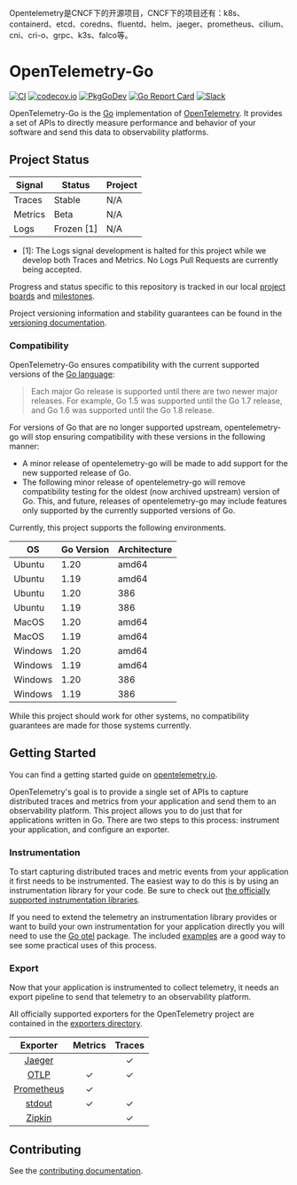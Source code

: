 Opentelemetry是CNCF下的开源项目，CNCF下的项目还有：k8s、containerd、etcd、coredns、fluentd、helm、jaeger、prometheus、cilium、cni、cri-o、grpc、k3s、falco等。

# OpenTelemetry-Go

[![CI](https://github.com/open-telemetry/opentelemetry-go/workflows/ci/badge.svg)](https://github.com/open-telemetry/opentelemetry-go/actions?query=workflow%3Aci+branch%3Amain)
[![codecov.io](https://codecov.io/gh/open-telemetry/opentelemetry-go/coverage.svg?branch=main)](https://app.codecov.io/gh/open-telemetry/opentelemetry-go?branch=main)
[![PkgGoDev](https://pkg.go.dev/badge/go.opentelemetry.io/otel)](https://pkg.go.dev/go.opentelemetry.io/otel)
[![Go Report Card](https://goreportcard.com/badge/go.opentelemetry.io/otel)](https://goreportcard.com/report/go.opentelemetry.io/otel)
[![Slack](https://img.shields.io/badge/slack-@cncf/otel--go-brightgreen.svg?logo=slack)](https://cloud-native.slack.com/archives/C01NPAXACKT)

OpenTelemetry-Go is the [Go](https://golang.org/) implementation of [OpenTelemetry](https://opentelemetry.io/).
It provides a set of APIs to directly measure performance and behavior of your software and send this data to observability platforms.

## Project Status

| Signal  | Status     | Project |
| ------- | ---------- | ------- |
| Traces  | Stable     | N/A     |
| Metrics | Beta       | N/A     |
| Logs    | Frozen [1] | N/A     |

- [1]: The Logs signal development is halted for this project while we develop both Traces and Metrics.
   No Logs Pull Requests are currently being accepted.

Progress and status specific to this repository is tracked in our local
[project boards](https://github.com/open-telemetry/opentelemetry-go/projects)
and
[milestones](https://github.com/open-telemetry/opentelemetry-go/milestones).

Project versioning information and stability guarantees can be found in the
[versioning documentation](./VERSIONING.md).

### Compatibility

OpenTelemetry-Go ensures compatibility with the current supported versions of
the [Go language](https://golang.org/doc/devel/release#policy):

> Each major Go release is supported until there are two newer major releases.
> For example, Go 1.5 was supported until the Go 1.7 release, and Go 1.6 was supported until the Go 1.8 release.

For versions of Go that are no longer supported upstream, opentelemetry-go will
stop ensuring compatibility with these versions in the following manner:

- A minor release of opentelemetry-go will be made to add support for the new
  supported release of Go.
- The following minor release of opentelemetry-go will remove compatibility
  testing for the oldest (now archived upstream) version of Go. This, and
  future, releases of opentelemetry-go may include features only supported by
  the currently supported versions of Go.

Currently, this project supports the following environments.

| OS      | Go Version | Architecture |
| ------- | ---------- | ------------ |
| Ubuntu  | 1.20       | amd64        |
| Ubuntu  | 1.19       | amd64        |
| Ubuntu  | 1.20       | 386          |
| Ubuntu  | 1.19       | 386          |
| MacOS   | 1.20       | amd64        |
| MacOS   | 1.19       | amd64        |
| Windows | 1.20       | amd64        |
| Windows | 1.19       | amd64        |
| Windows | 1.20       | 386          |
| Windows | 1.19       | 386          |

While this project should work for other systems, no compatibility guarantees
are made for those systems currently.

## Getting Started

You can find a getting started guide on [opentelemetry.io](https://opentelemetry.io/docs/go/getting-started/).

OpenTelemetry's goal is to provide a single set of APIs to capture distributed
traces and metrics from your application and send them to an observability
platform. This project allows you to do just that for applications written in
Go. There are two steps to this process: instrument your application, and
configure an exporter.

### Instrumentation

To start capturing distributed traces and metric events from your application
it first needs to be instrumented. The easiest way to do this is by using an
instrumentation library for your code. Be sure to check out [the officially
supported instrumentation
libraries](https://github.com/open-telemetry/opentelemetry-go-contrib/tree/main/instrumentation).

If you need to extend the telemetry an instrumentation library provides or want
to build your own instrumentation for your application directly you will need
to use the
[Go otel](https://pkg.go.dev/go.opentelemetry.io/otel)
package. The included [examples](./example/) are a good way to see some
practical uses of this process.

### Export

Now that your application is instrumented to collect telemetry, it needs an
export pipeline to send that telemetry to an observability platform.

All officially supported exporters for the OpenTelemetry project are contained in the [exporters directory](./exporters).

| Exporter                              | Metrics | Traces |
| :-----------------------------------: | :-----: | :----: |
| [Jaeger](./exporters/jaeger/)         |         | ✓      |
| [OTLP](./exporters/otlp/)             | ✓       | ✓      |
| [Prometheus](./exporters/prometheus/) | ✓       |        |
| [stdout](./exporters/stdout/)         | ✓       | ✓      |
| [Zipkin](./exporters/zipkin/)         |         | ✓      |

## Contributing

See the [contributing documentation](CONTRIBUTING.md).
